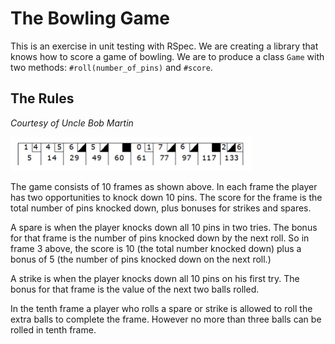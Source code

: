 # The Bowling Game

This is an exercise in unit testing with RSpec. We are creating a library
that knows how to score a game of bowling. We are to produce a class `Game`
with two methods: `#roll(number_of_pins)` and `#score`.

## The Rules

_Courtesy of Uncle Bob Martin_

![Bowling scoring example](https://github.com/westarete/digital_stewardship_bowling/raw/master/doc/scoring.png "Mark it zero, Smokey.")

The game consists of 10 frames as shown above.  In each frame the player has
two opportunities to knock down 10 pins.  The score for the frame is the total
number of pins knocked down, plus bonuses for strikes and spares.

A spare is when the player knocks down all 10 pins in two tries.  The bonus for
that frame is the number of pins knocked down by the next roll.  So in frame 3
above, the score is 10 (the total number knocked down) plus a bonus of 5 (the
number of pins knocked down on the next roll.)

A strike is when the player knocks down all 10 pins on his first try.  The
bonus for that frame is the value of the next two balls rolled.

In the tenth frame a player who rolls a spare or strike is allowed to roll the
extra balls to complete the frame.  However no more than three balls can be
rolled in tenth frame.
